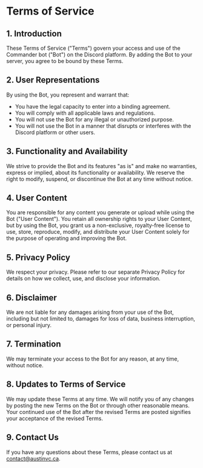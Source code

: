 # Terms of Service

## 1. Introduction

These Terms of Service ("Terms") govern your access and use of the Commander bot ("Bot") on the Discord platform. By adding the Bot to your server, you agree to be bound by these Terms.

## 2. User Representations

By using the Bot, you represent and warrant that:
 
- You have the legal capacity to enter into a binding agreement.  
- You will comply with all applicable laws and regulations.  
- You will not use the Bot for any illegal or unauthorized purpose.  
- You will not use the Bot in a manner that disrupts or interferes with the Discord platform or other users.

## 3. Functionality and Availability

We strive to provide the Bot and its features "as is" and make no warranties, express or implied, about its functionality or availability. We reserve the right to modify, suspend, or discontinue the Bot at any time without notice.

## 4. User Content

You are responsible for any content you generate or upload while using the Bot ("User Content"). You retain all ownership rights to your User Content, but by using the Bot, you grant us a non-exclusive, royalty-free license to use, store, reproduce, modify, and distribute your User Content solely for the purpose of operating and improving the Bot.

## 5. Privacy Policy

We respect your privacy. Please refer to our separate Privacy Policy for details on how we collect, use, and disclose your information.

## 6. Disclaimer

We are not liable for any damages arising from your use of the Bot, including but not limited to, damages for loss of data, business interruption, or personal injury.

## 7. Termination

We may terminate your access to the Bot for any reason, at any time, without notice.


## 8. Updates to Terms of Service

We may update these Terms at any time. We will notify you of any changes by posting the new Terms on the Bot or through other reasonable means. Your continued use of the Bot after the revised Terms are posted signifies your acceptance of the revised Terms.

## 9. Contact Us

If you have any questions about these Terms, please contact us at contact@austinvc.ca.